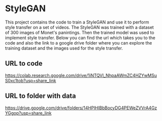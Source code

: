 # StyleGAN

This project contains the code to train a StyleGAN and use it to perform style transfer on a set of videos. The StyleGAN was trained with a dataset of 300 images of Monet's panintings. Then the trained model was used to implement style transfer. Below you can find the url which takes you to the code and also the link to a google drive folder where you can explore the training dataset and the images used for the style transfer.

## URL to code

https://colab.research.google.com/drive/1iNTQVl_NhpaAWmZC4HZYwMSuS0xc1tob?usp=share_link

## URL to folder with data

https://drive.google.com/drive/folders/14HPlHIBbBocyDG4PEWeZVVrA4GzYGgop?usp=share_link
